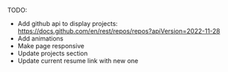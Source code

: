 TODO: 
- Add github api to display projects: https://docs.github.com/en/rest/repos/repos?apiVersion=2022-11-28
- Add animations
- Make page responsive
- Update projects section
- Update current resume link with new one